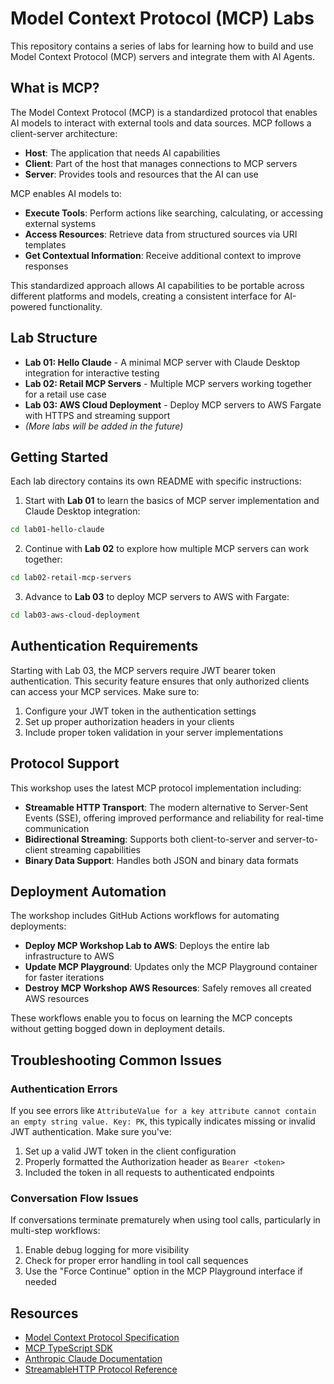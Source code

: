 # Model Context Protocol (MCP) Labs

This repository contains a series of labs for learning how to build and use Model Context Protocol (MCP) servers and integrate them with AI Agents.

## What is MCP?

The Model Context Protocol (MCP) is a standardized protocol that enables AI models to interact with external tools and data sources. MCP follows a client-server architecture:

- **Host**: The application that needs AI capabilities
- **Client**: Part of the host that manages connections to MCP servers
- **Server**: Provides tools and resources that the AI can use

MCP enables AI models to:

- **Execute Tools**: Perform actions like searching, calculating, or accessing external systems
- **Access Resources**: Retrieve data from structured sources via URI templates
- **Get Contextual Information**: Receive additional context to improve responses

This standardized approach allows AI capabilities to be portable across different platforms and models, creating a consistent interface for AI-powered functionality.

## Lab Structure

- **Lab 01: Hello Claude** - A minimal MCP server with Claude Desktop integration for interactive testing
- **Lab 02: Retail MCP Servers** - Multiple MCP servers working together for a retail use case
- **Lab 03: AWS Cloud Deployment** - Deploy MCP servers to AWS Fargate with HTTPS and streaming support
- *(More labs will be added in the future)*

## Getting Started

Each lab directory contains its own README with specific instructions:

1. Start with **Lab 01** to learn the basics of MCP server implementation and Claude Desktop integration:
```bash
cd lab01-hello-claude
```

2. Continue with **Lab 02** to explore how multiple MCP servers can work together:
```bash
cd lab02-retail-mcp-servers
```

3. Advance to **Lab 03** to deploy MCP servers to AWS with Fargate:
```bash
cd lab03-aws-cloud-deployment
```

## Authentication Requirements

Starting with Lab 03, the MCP servers require JWT bearer token authentication. This security feature ensures that only authorized clients can access your MCP services. Make sure to:

1. Configure your JWT token in the authentication settings
2. Set up proper authorization headers in your clients
3. Include proper token validation in your server implementations

## Protocol Support

This workshop uses the latest MCP protocol implementation including:

- **Streamable HTTP Transport**: The modern alternative to Server-Sent Events (SSE), offering improved performance and reliability for real-time communication
- **Bidirectional Streaming**: Supports both client-to-server and server-to-client streaming capabilities
- **Binary Data Support**: Handles both JSON and binary data formats

## Deployment Automation

The workshop includes GitHub Actions workflows for automating deployments:

- **Deploy MCP Workshop Lab to AWS**: Deploys the entire lab infrastructure to AWS
- **Update MCP Playground**: Updates only the MCP Playground container for faster iterations
- **Destroy MCP Workshop AWS Resources**: Safely removes all created AWS resources

These workflows enable you to focus on learning the MCP concepts without getting bogged down in deployment details.

## Troubleshooting Common Issues

### Authentication Errors

If you see errors like `AttributeValue for a key attribute cannot contain an empty string value. Key: PK`, this typically indicates missing or invalid JWT authentication. Make sure you've:

1. Set up a valid JWT token in the client configuration
2. Properly formatted the Authorization header as `Bearer <token>`
3. Included the token in all requests to authenticated endpoints

### Conversation Flow Issues

If conversations terminate prematurely when using tool calls, particularly in multi-step workflows:

1. Enable debug logging for more visibility
2. Check for proper error handling in tool call sequences
3. Use the "Force Continue" option in the MCP Playground interface if needed

## Resources

- [Model Context Protocol Specification](https://modelcontextprotocol.io)
- [MCP TypeScript SDK](https://github.com/modelcontextprotocol/typescript-sdk)
- [Anthropic Claude Documentation](https://docs.anthropic.com/en/docs/agents-and-tools/mcp)
- [StreamableHTTP Protocol Reference](https://modelcontextprotocol.io/reference/extensions/streaming)